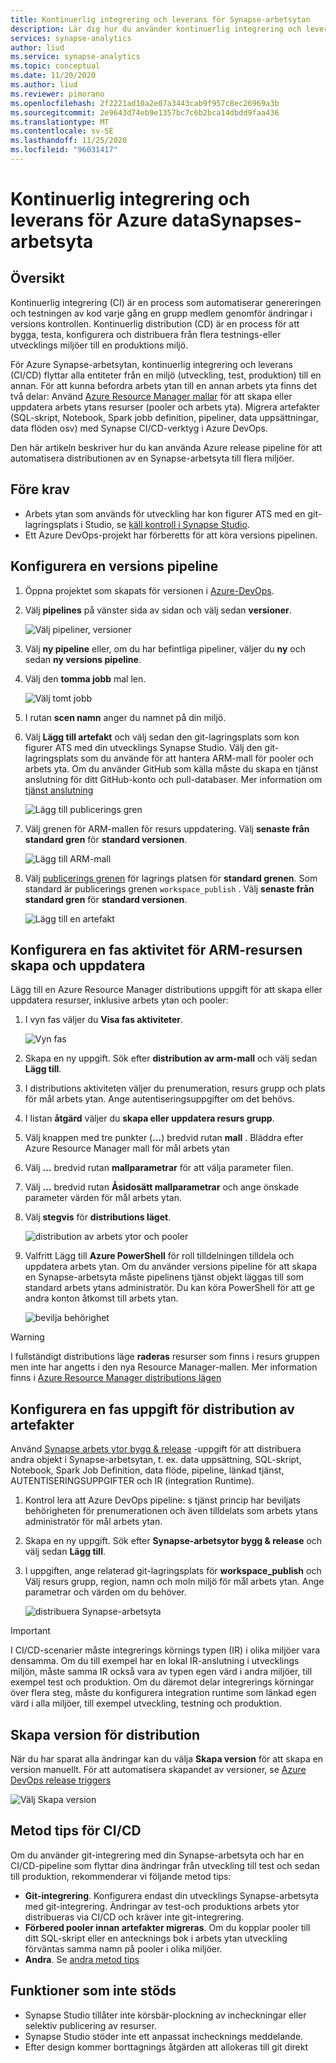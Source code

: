 ```yaml
---
title: Kontinuerlig integrering och leverans för Synapse-arbetsytan
description: Lär dig hur du använder kontinuerlig integrering och leverans för att distribuera ändringar i arbets ytan från en miljö (utveckling, testning, produktion) till en annan.
services: synapse-analytics
author: liud
ms.service: synapse-analytics
ms.topic: conceptual
ms.date: 11/20/2020
ms.author: liud
ms.reviewer: pimorano
ms.openlocfilehash: 2f2221ad10a2e07a3443cab9f957c8ec26969a3b
ms.sourcegitcommit: 2e9643d74eb9e1357bc7c6b2bca14dbdd9faa436
ms.translationtype: MT
ms.contentlocale: sv-SE
ms.lasthandoff: 11/25/2020
ms.locfileid: "96031417"
---
```

# <a name="continuous-integration-and-delivery-for-azure-synapse-workspace"></a>Kontinuerlig integrering och leverans för Azure dataSynapses-arbetsyta

## <a name="overview"></a>Översikt

Kontinuerlig integrering (CI) är en process som automatiserar genereringen och testningen av kod varje gång en grupp medlem genomför ändringar i versions kontrollen. Kontinuerlig distribution (CD) är en process för att bygga, testa, konfigurera och distribuera från flera testnings-eller utvecklings miljöer till en produktions miljö.

För Azure Synapse-arbetsytan, kontinuerlig integrering och leverans (CI/CD) flyttar alla entiteter från en miljö (utveckling, test, produktion) till en annan. För att kunna befordra arbets ytan till en annan arbets yta finns det två delar: Använd [Azure Resource Manager mallar](https://docs.microsoft.com/azure/azure-resource-manager/templates/overview) för att skapa eller uppdatera arbets ytans resurser (pooler och arbets yta). Migrera artefakter (SQL-skript, Notebook, Spark jobb definition, pipeliner, data uppsättningar, data flöden osv) med Synapse CI/CD-verktyg i Azure DevOps. 

Den här artikeln beskriver hur du kan använda Azure release pipeline för att automatisera distributionen av en Synapse-arbetsyta till flera miljöer.

## <a name="pre-requirements"></a>Före krav

-   Arbets ytan som används för utveckling har kon figurer ATS med en git-lagringsplats i Studio, se [käll kontroll i Synapse Studio](source-control.md).
-   Ett Azure DevOps-projekt har förberetts för att köra versions pipelinen.

## <a name="set-up-a-release-pipelines"></a>Konfigurera en versions pipeline

1.  Öppna projektet som skapats för versionen i [Azure-DevOps](https://dev.azure.com/).

1.  Välj **pipelines** på vänster sida av sidan och välj sedan **versioner**.

    ![Välj pipeliner, versioner](media/create-release-1.png)

1.  Välj **ny pipeline** eller, om du har befintliga pipeliner, väljer du **ny** och sedan **ny versions pipeline**.

1.  Välj den **tomma jobb** mal len.

    ![Välj tomt jobb](media/create-release-select-empty.png)

1.  I rutan **scen namn** anger du namnet på din miljö.

1.  Välj **Lägg till artefakt** och välj sedan den git-lagringsplats som kon figurer ATS med din utvecklings Synapse Studio. Välj den git-lagringsplats som du använde för att hantera ARM-mall för pooler och arbets yta. Om du använder GitHub som källa måste du skapa en tjänst anslutning för ditt GitHub-konto och pull-databaser. Mer information om [tjänst anslutning](https://docs.microsoft.com/azure/devops/pipelines/library/service-endpoints) 

    ![Lägg till publicerings gren](media/release-creation-github.png)

1.  Välj grenen för ARM-mallen för resurs uppdatering. Välj **senaste från standard gren** för **standard versionen**.

    ![Lägg till ARM-mall](media/release-creation-arm-branch.png)

1.  Välj [publicerings grenen](source-control.md#configure-publishing-settings) för lagrings platsen för **standard grenen**. Som standard är publicerings grenen `workspace_publish` . Välj **senaste från standard gren** för **standard versionen**.

    ![Lägg till en artefakt](media/release-creation-publish-branch.png)

## <a name="set-up-a-stage-task-for-arm-resource-create-and-update"></a>Konfigurera en fas aktivitet för ARM-resursen skapa och uppdatera 

Lägg till en Azure Resource Manager distributions uppgift för att skapa eller uppdatera resurser, inklusive arbets ytan och pooler:

1. I vyn fas väljer du **Visa fas aktiviteter**.

    ![Vyn fas](media/release-creation-stage-view.png)

1. Skapa en ny uppgift. Sök efter **distribution av arm-mall** och välj sedan **Lägg till**.

1. I distributions aktiviteten väljer du prenumeration, resurs grupp och plats för mål arbets ytan. Ange autentiseringsuppgifter om det behövs.

1. I listan **åtgärd** väljer du **skapa eller uppdatera resurs grupp**.

1. Välj knappen med tre punkter (**...**) bredvid rutan **mall** . Bläddra efter Azure Resource Manager mall för mål arbets ytan

1. Välj **...** bredvid rutan **mallparametrar** för att välja parameter filen.

1. Välj **...** bredvid rutan **Åsidosätt mallparametrar** och ange önskade parameter värden för mål arbets ytan. 

1. Välj **stegvis** för **distributions läget**.
    
    ![distribution av arbets ytor och pooler](media/pools-resource-deploy.png)

1. Valfritt Lägg till **Azure PowerShell** för roll tilldelningen tilldela och uppdatera arbets ytan. Om du använder versions pipeline för att skapa en Synapse-arbetsyta måste pipelinens tjänst objekt läggas till som standard arbets ytans administratör. Du kan köra PowerShell för att ge andra konton åtkomst till arbets ytan. 
    
    ![bevilja behörighet](media/release-creation-grant-permission.png)

 > [!WARNING]
> I fullständigt distributions läge **raderas** resurser som finns i resurs gruppen men inte har angetts i den nya Resource Manager-mallen. Mer information finns i [Azure Resource Manager distributions lägen](https://docs.microsoft.com/azure/azure-resource-manager/templates/deployment-modes)

## <a name="set-up-a-stage-task-for-artifacts-deployment"></a>Konfigurera en fas uppgift för distribution av artefakter 

Använd [Synapse arbets ytor bygg & release](https://marketplace.visualstudio.com/items?itemName=PraveenMathamsetty.synapsecicd-deploy) -uppgift för att distribuera andra objekt i Synapse-arbetsytan, t. ex. data uppsättning, SQL-skript, Notebook, Spark Job Definition, data flöde, pipeline, länkad tjänst, AUTENTISERINGSUPPGIFTER och IR (integration Runtime).  

1. Kontrol lera att Azure DevOps pipeline: s tjänst princip har beviljats behörigheten för prenumerationen och även tilldelats som arbets ytans administratör för mål arbets ytan. 

1. Skapa en ny uppgift. Sök efter **Synapse-arbetsytor bygg & release** och välj sedan **Lägg till**.

1.  I uppgiften, ange relaterad git-lagringsplats för **workspace_publish** och Välj resurs grupp, region, namn och moln miljö för mål arbets ytan. Ange parametrar och värden om du behöver.

    ![distribuera Synapse-arbetsyta](media/create-release-artifacts-deployment.png)

> [!IMPORTANT]
> I CI/CD-scenarier måste integrerings körnings typen (IR) i olika miljöer vara densamma. Om du till exempel har en lokal IR-anslutning i utvecklings miljön, måste samma IR också vara av typen egen värd i andra miljöer, till exempel test och produktion. Om du däremot delar integrerings körningar över flera steg, måste du konfigurera integration runtime som länkad egen värd i alla miljöer, till exempel utveckling, testning och produktion.

## <a name="create-release-for-deployment"></a>Skapa version för distribution 

När du har sparat alla ändringar kan du välja **Skapa version** för att skapa en version manuellt. För att automatisera skapandet av versioner, se [Azure DevOps release triggers](https://docs.microsoft.com/azure/devops/pipelines/release/triggers)

   ![Välj Skapa version](media/release-creation-manually.png)

## <a name="best-practices-for-cicd"></a>Metod tips för CI/CD

Om du använder git-integrering med din Synapse-arbetsyta och har en CI/CD-pipeline som flyttar dina ändringar från utveckling till test och sedan till produktion, rekommenderar vi följande metod tips:

-   **Git-integrering**. Konfigurera endast din utvecklings Synapse-arbetsyta med git-integrering. Ändringar av test-och produktions arbets ytor distribueras via CI/CD och kräver inte git-integrering.
-   **Förbered pooler innan artefakter migreras**. Om du kopplar pooler till ditt SQL-skript eller en antecknings bok i arbets ytan utveckling förväntas samma namn på pooler i olika miljöer. 
-   **Andra**. Se [andra metod tips](/azure/data-factory/continuous-integration-deployment#best-practices-for-cicd)

## <a name="unsupported-features"></a>Funktioner som inte stöds

- Synapse Studio tillåter inte körsbär-plockning av incheckningar eller selektiv publicering av resurser. 
- Synapse Studio stöder inte ett anpassat inchecknings meddelande.
- Efter design kommer borttagnings åtgärden att allokeras till git direkt

